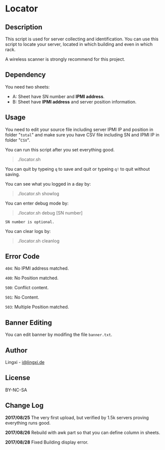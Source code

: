 # Locator

## Description

This script is used for server collecting and identification. You can use this script to locate your server, located in which building and even in which rack.

A wireless scanner is strongly recommend for this project.

## Dependency

You need two sheets:

- A: Sheet have SN number and **IPMI address**.
- B: Sheet have **IPMI address** and server position information.

## Usage

You need to edit your source file including server IPMI IP and position in folder "`total`" and make sure you have  CSV file including SN and IPMI IP in folder "`CSV`".

You can run this script after you set everything good.

> ./locator.sh

You can quit by typeing `q` to save and quit or typeing `q!` to quit without saving.

You can see what you logged in a day by:

> ./locator.sh showlog

You can enter debug mode by:

> ./locator.sh debug [SN number]

`SN number is optional.`

You can clear logs by:

> ./locator.sh cleanlog

## Error Code

`404`: No IPMI address matched.

`400`: No Position matched.

`500`: Conflict content.

`501`: No Content.

`503`: Multiple Position matched.

## Banner Editing

You can edit banner by modifing the file `banner.txt`.

## Author
Lingxi - i@lingxi.de

## License
BY-NC-SA

## Change Log
**2017/08/25**   The very first upload, but verified by 1.5k servers proving everything runs good.

**2017/08/26**   Rebuild with awk part so that you can define column in sheets.

**2017/08/28**   Fixed Building display error.
